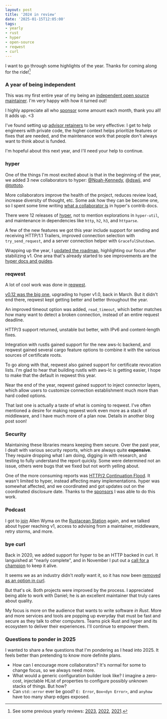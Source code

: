 ```yaml
---
layout: post
title: '2024 in review'
date: '2025-01-15T12:05:00'
tags:
- yearly
- rust
- hyper
- open-source
- reqwest
- curl
---
```

I want to go through some highlights of the year. Thanks for coming along for the ride![^1]

### A year of being independent

This was my first entire year of my being an [independent open source maintainer](https://seanmonstar.com/blog/independent-open-source-maintainer/). I'm very happy with how it turned out!

I highly appreciate all who [sponsor][sponsors] some amount each month, thank you all! It adds up. <3

I've found setting up [advisor retainers][sponsors] to be very effective: I get to help engineers with private code, the higher context helps prioritize features or fixes that are needed, and the maintenance work that people don't always want to think about is funded. 

I'm hopeful about this next year, and I'll need your help to continue.

### hyper

One of the things I'm most excited about is that in the beginning of the year, we added 3 new collaborators to hyper: [@Noah-Kennedy](https://hyper.rs/blog/2024/02/28/welcome-noah-kennedy/), [@dswij](https://hyper.rs/blog/2024/03/04/welcome-dswij/), and [@tottoto](https://hyper.rs/blog/2024/03/08/welcome-tottoto/).

More collaborators improve the health of the project, reduces review load, increase diversity of thought, etc. Some ask how they can be become one, so I spent some time writing [what a collaborator is](https://hyper.rs/contrib/governance#collaborator) in hyper's contrib docs.

There were 12 releases of [hyper][], not to mention explorations in `hyper-util`, and maintenance in dependencies like `http`, `h2`, `h3`, and `httparse`.

A few of the new features we got this year include support for sending and receiving HTTP/1.1 Trailers, improved connection selection with `try_send_request`, and a server connection helper with `GracefulShutdown`.

Wrapping up the year, I [updated the roadmap](https://seanmonstar.com/blog/hyper-roadmap-2025/), highlighting our focus after stabilizing v1. One area that's already started to see improvements are the [hyper docs and guides](https://hyper.rs/guides).

### reqwest

A lot of cool work was done in [reqwest][].

[v0.12 was the big one](https://seanmonstar.com/blog/reqwest-v012/), upgrading to hyper v1.0, back in March. But it didn't end there, reqwest kept getting better and better throughout the year.

An improved timeout option was added, `read_timeout`, which better matches how many want to detect a broken connection, instead of an entire request deadline.

HTTP/3 support returned, unstable but better, with IPv6 and content-length fixes.

Integration with rustls gained support for the new aws-lc backend, and reqwest gained several cargo feature options to combine it with the various sources of certificate roots.

To go along with that, reqwest also gained support for certificate revocation lists. I'm glad to hear that building rustls with aws-lc is getting easier, I hope to make that the default in reqwest this year.

Near the end of the year, reqwest gained support to inject connector layers, which allow users to customize connection establishment much more than hard coded options.

That last one is actually a taste of what is coming to reqwest. I've often mentioned a desire for making reqwest work even more as a stack of middleware, and I have much more of a plan now. Details in another blog post soon!

### Security

Maintaining these libraries means keeping them secure. Over the past year, I dealt with various security reports, which are always quite **expensive**. They require dropping what I am doing, digging in with research, and testing to fully understand the report quickly. Some were determined not an issue, others were bugs that we fixed but not worth yelling about.

One of the more consuming reports was [HTTP/2 Continuation Flood](https://seanmonstar.com/blog/hyper-http2-continuation-flood/). It wasn't limited to hyper, instead affecting many implementations. hyper was somewhat affected, and we coordinated and got updates out on the coordinated disclosure date. Thanks to the [sponsors][] I was able to do this work.

### Podcast

I got to [join](https://seanmonstar.com/talks) Allen Wyma on the [Rustacean Station](https://seanmonstar.com/blog/podcast-rustacean-station-2/) again, and we talked about hyper reaching v1, access to advising from a maintainer, middleware, retry storms, and more.

### bye curl

Back in 2020, we added support for hyper to be an HTTP backed in curl. It languished at "nearly complete", and in November I put out a [call for a champion](https://seanmonstar.com/blog/hyper-in-curl-needs-a-champion/) to keep it alive.

It seems we as an industry didn't _really_ want it, so it has now been [removed as an option in curl](https://daniel.haxx.se/blog/2024/12/21/dropping-hyper/).

But that's ok. Both projects were improved by the process. I appreciated being able to work with Daniel; he is an excellent maintainer that truly cares about quality.

My focus is more on the audience that wants to write software _in Rust_. More and more services and tools are popping up everyday that must be fast and secure as they talk to other computers. Teams pick Rust and hyper and its ecosystem to deliver their experiences. I'll continue to empower them.

### Questions to ponder in 2025

I wanted to share a few questions that I'm pondering as I head into 2025. It feels better than pretending to know more definite plans.

- How can I encourage more collaborators? It's normal for some to change focus, so we always need more.
- What would a generic configuration builder look like? I imagine a zero-cost, injectable HList of properties to configure possibly unknown stacks of things. But how?
- Can `std::error` ever be good? `E: Error`, `Box<dyn Error>`, and `anyhow` have too many sharp edges exposed.

[^1]: See some previous yearly reviews: [2023](https://seanmonstar.com/blog/2023-in-review), [2022](https://seanmonstar.com/blog/hyper-ish-2022-in-review), [2021](https://seanmonstar.com/blog/hyper-ish-2021-in-review).

[sponsors]: https://seanmonstar.com/sponsor
[hyper]: https://hyper.rs
[reqwest]: https://github.com/seanmonstar/reqwest
